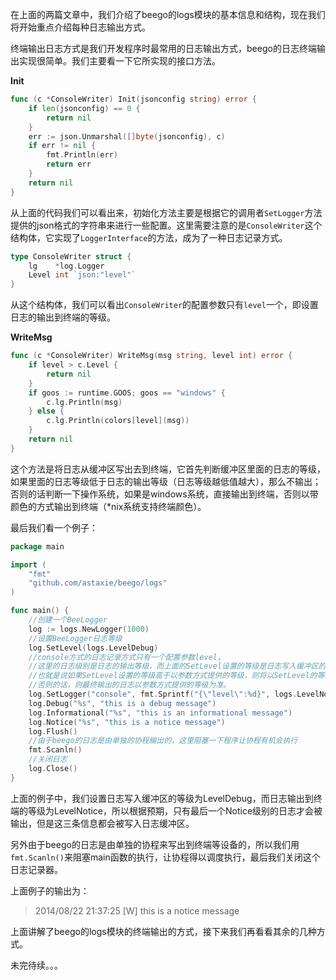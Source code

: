 在上面的两篇文章中，我们介绍了beego的logs模块的基本信息和结构，现在我们将开始重点介绍每种日志输出方式。

终端输出日志方式是我们开发程序时最常用的日志输出方式，beego的日志终端输出实现很简单。我们主要看一下它所实现的接口方法。

**Init**

```go
func (c *ConsoleWriter) Init(jsonconfig string) error {
	if len(jsonconfig) == 0 {
		return nil
	}
	err := json.Unmarshal([]byte(jsonconfig), c)
	if err != nil {
		fmt.Println(err)
		return err
	}
	return nil
}
```
从上面的代码我们可以看出来，初始化方法主要是根据它的调用者`SetLogger`方法提供的json格式的字符串来进行一些配置。这里需要注意的是`ConsoleWriter`这个结构体，它实现了`LoggerInterface`的方法，成为了一种日志记录方式。

```go
type ConsoleWriter struct {
	lg    *log.Logger
	Level int `json:"level"`
}
```
从这个结构体，我们可以看出`ConsoleWriter`的配置参数只有`level`一个，即设置日志的输出到终端的等级。

**WriteMsg**

```go
func (c *ConsoleWriter) WriteMsg(msg string, level int) error {
	if level > c.Level {
		return nil
	}
	if goos := runtime.GOOS; goos == "windows" {
		c.lg.Println(msg)
	} else {
		c.lg.Println(colors[level](msg))
	}
	return nil
}
```
这个方法是将日志从缓冲区写出去到终端，它首先判断缓冲区里面的日志的等级，如果里面的日志等级低于日志的输出等级（日志等级越低值越大），那么不输出；否则的话判断一下操作系统，如果是windows系统，直接输出到终端，否则以带颜色的方式输出到终端（*nix系统支持终端颜色）。

最后我们看一个例子：

```go
package main

import (
	"fmt"
	"github.com/astaxie/beego/logs"
)

func main() {
	//创建一个BeeLogger
	log := logs.NewLogger(1000)
	//设置BeeLogger日志等级
	log.SetLevel(logs.LevelDebug)
	//console方式的日志记录方式只有一个配置参数level，
	//这里的日志级别是日志的输出等级，而上面的SetLevel设置的等级是日志写入缓冲区的等级
	//也就是说如果SetLevel设置的等级高于以参数方式提供的等级，则将以SetLevel的等级为准
	//否则的话，则最终输出的日志以参数方式提供的等级为准。
	log.SetLogger("console", fmt.Sprintf("{\"level\":%d}", logs.LevelNotice))
	log.Debug("%s", "this is a debug message")
	log.Informational("%s", "this is an informational message")
	log.Notice("%s", "this is a notice message")
	log.Flush()
	//由于beego的日志是由单独的协程输出的，这里阻塞一下程序让协程有机会执行
	fmt.Scanln()
	//关闭日志
	log.Close()
}
```
上面的例子中，我们设置日志写入缓冲区的等级为LevelDebug，而日志输出到终端的等级为LevelNotice，所以根据预期，只有最后一个Notice级别的日志才会被输出，但是这三条信息都会被写入日志缓冲区。

另外由于beego的日志是由单独的协程来写出到终端等设备的，所以我们用`fmt.Scanln()`来阻塞main函数的执行，让协程得以调度执行，最后我们关闭这个日志记录器。

上面例子的输出为：

>2014/08/22 21:37:25 [W] this is a notice message

上面讲解了beego的logs模块的终端输出的方式，接下来我们再看看其余的几种方式。

未完待续。。。
